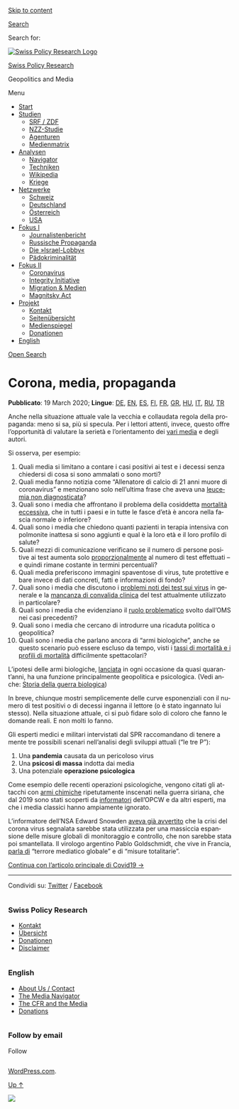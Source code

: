 [Skip to
content](#content)

[](https://swprs.org/)

<div class="cover">

</div>

[Search](#search-container)

<div id="search-container" class="header-search-block bg-graphite hidden">

<span class="screen-reader-text">Search for:</span>

</div>

<div class="header-inner section-inner">

[![Swiss Policy Research
Logo](https://swprs.files.wordpress.com/2020/05/swiss-policy-research-logo-300.png)](https://swprs.org/)

[Swiss Policy Research](https://swprs.org/)

Geopolitics and
    Media

</div>

<div class="navigation section no-padding bg-dark">

Menu

<div class="main-navigation">

  - <span id="menu-item-4374">[Start](https://swprs.org)</span>
  - <span id="menu-item-5941">[Studien](https://swprs.org/srf-propaganda-analyse/)</span>
      - <span id="menu-item-4361">[SRF /
        ZDF](https://swprs.org/srf-propaganda-analyse/)</span>
      - <span id="menu-item-4359">[NZZ-Studie](https://swprs.org/die-nzz-studie/)</span>
      - <span id="menu-item-4373">[Agenturen](https://swprs.org/der-propaganda-multiplikator/)</span>
      - <span id="menu-item-7978">[Medienmatrix](https://swprs.org/die-propaganda-matrix/)</span>
  - <span id="menu-item-9423">[Analysen](https://swprs.org/medien-navigator/)</span>
      - <span id="menu-item-9414">[Navigator](https://swprs.org/medien-navigator/)</span>
      - <span id="menu-item-8524">[Techniken](https://swprs.org/der-propaganda-schluessel/)</span>
      - <span id="menu-item-10908">[Wikipedia](https://swprs.org/propaganda-in-der-wikipedia/)</span>
      - <span id="menu-item-9920">[Kriege](https://swprs.org/logik-imperialer-kriege/)</span>
  - <span id="menu-item-4362">[Netzwerke](https://swprs.org/netzwerk-medien-schweiz/)</span>
      - <span id="menu-item-6283">[Schweiz](https://swprs.org/netzwerk-medien-schweiz/)</span>
      - <span id="menu-item-7215">[Deutschland](https://swprs.org/netzwerk-medien-deutschland/)</span>
      - <span id="menu-item-17401">[Österreich](https://swprs.org/medien-in-oesterreich/)</span>
      - <span id="menu-item-7216">[USA](https://swprs.org/das-american-empire-und-seine-medien/)</span>
  - <span id="menu-item-9228">[Fokus
    I](https://swprs.org/bericht-eines-journalisten/)</span>
      - <span id="menu-item-12119">[Journalistenbericht](https://swprs.org/bericht-eines-journalisten/)</span>
      - <span id="menu-item-12117">[Russische
        Propaganda](https://swprs.org/russische-propaganda/)</span>
      - <span id="menu-item-12118">[Die
        »Israel-Lobby«](https://swprs.org/die-israel-lobby-fakten-und-mythen/)</span>
      - <span id="menu-item-13505">[Pädokriminalität](https://swprs.org/geopolitik-und-paedokriminalitaet/)</span>
  - <span id="menu-item-17258">[Fokus
    II](https://swprs.org/migration-und-medien/)</span>
      - <span id="menu-item-32838">[Coronavirus](https://swprs.org/covid-19-hinweis-ii/)</span>
      - <span id="menu-item-12939">[Integrity
        Initiative](https://swprs.org/die-integrity-initiative/)</span>
      - <span id="menu-item-17290">[Migration &
        Medien](https://swprs.org/migration-und-medien/)</span>
      - <span id="menu-item-17291">[Magnitsky
        Act](https://swprs.org/der-fall-magnitsky/)</span>
  - <span id="menu-item-21964">[Projekt](https://swprs.org/kontakt/)</span>
      - <span id="menu-item-8525">[Kontakt](https://swprs.org/kontakt/)</span>
      - <span id="menu-item-10193">[Seitenübersicht](https://swprs.org/uebersicht/)</span>
      - <span id="menu-item-8637">[Medienspiegel](https://swprs.org/medienspiegel/)</span>
      - <span id="menu-item-33287">[Donationen](https://swprs.org/donationen/)</span>
  - <span id="menu-item-14415">[English](https://swprs.org/contact/)</span>

</div>

[Open Search](#)

</div>

<div class="wrapper section medium-padding">

<div class="section-inner clear" data-role="main">

<div id="content" class="content clear center">

# Corona, media, propaganda

<div class="post-content clear">

**Pubblicato**: 19 March 2020; **Lingue**:
[DE](https://swprs.org/corona-medien-propaganda/),
[EN](https://swprs.org/corona-media-propaganda/),
[ES](http://piensachile.com/2020/03/corona-medios-de-comunicacion-propaganda/),
[FI](https://swprs.org/koronasta-mediasta-ja-propagandasta/),
[FR](https://swprs.org/sur-le-coronavirus-les-medias-et-la-propagande/),
[GR](https://swprs.org/corona-media-propaganda-greek/),
[HU](https://swprs.org/korona-media-propaganda/),
[IT](https://swprs.org/corona-media-propaganda-it/),
[RU](https://swprs.org/%d0%be-%d0%ba%d0%be%d1%80%d0%be%d0%bd%d0%b0%d0%b2%d0%b8%d1%80%d1%83%d1%81%d0%b5-%d1%81%d0%bc%d0%b8-%d0%b8-%d0%bf%d1%80%d0%be%d0%bf%d0%b0%d0%b3%d0%b0%d0%bd%d0%b4%d0%b5/),
[TR](https://swprs.org/korona-medya-ve-propaganda-uezerine/)

<span lang="IT">Anche nella situazione attuale vale la vecchia e
collaudata regola della propaganda: meno si sa, più si specula. Per i
lettori attenti, invece, questo offre l’opportunità di valutare la
serietà e l’orientamento dei [vari
media](https://swprs.org/medien-navigator/) e degli autori.</span>

<span lang="IT">Si osserva, per esempio:</span>

1.  <span lang="IT">Quali media si limitano a contare i casi positivi ai
    test e i decessi senza chiedersi di cosa si sono ammalati o sono
    morti?</span>
2.  <span lang="IT">Quali media fanno notizia come “Allenatore di calcio
    di 21 anni muore di coronavirus” e menzionano solo nell’ultima frase
    che aveva una [leucemia non
    diagnosticata](https://www.msn.com/de-ch/news/other/spanischer-nachwuchs-trainer-stirbt-an-corona/ar-BB11gT64)?</span>
3.  <span lang="IT">Quali sono i media che affrontano il problema della
    cosiddetta [mortalità
    eccessiva](https://www.euromomo.eu/index.html), che in tutti i paesi
    e in tutte le fasce d’età è ancora nella fascia normale o
    inferiore?</span>
4.  <span lang="IT">Quali sono i media che chiedono quanti pazienti in
    terapia intensiva con polmonite inattesa si sono aggiunti e qual è
    la loro età e il loro profilo di salute?</span>
5.  <span lang="IT">Quali mezzi di comunicazione verificano se il numero
    di persone positive ai test aumenta solo
    [proporzionalmente](https://multipolar-magazin.de/artikel/coronavirus-irrefuhrung-fallzahlen)
    al numero di test effettuati – e quindi rimane costante in termini
    percentuali?</span>
6.  <span lang="IT">Quali media preferiscono immagini spaventose di
    virus, tute protettive e bare invece di dati concreti, fatti e
    informazioni di fondo?</span>
7.  <span lang="IT">Quali sono i media che discutono i [problemi noti
    dei test sui
    virus](https://www.ncbi.nlm.nih.gov/pmc/articles/PMC2095096/) in
    generale e la [mancanza di convalida
    clinica](https://www.creative-diagnostics.com/sars-cov-2-coronavirus-multiplex-rt-qpcr-kit-277854-457.htm)
    del test attualmente utilizzato in particolare?</span>
8.  <span lang="IT">Quali sono i media che evidenziano il [ruolo
    problematico](https://www.forbes.com/2010/02/05/world-health-organization-swine-flu-pandemic-opinions-contributors-michael-fumento.html#78102efc48e8)
    svolto dall’OMS nei casi precedenti?</span>
9.  <span lang="IT">Quali sono i media che cercano di introdurre una
    ricaduta politica o geopolitica?</span>
10. <span lang="IT">Quali sono i media che parlano ancora di “armi
    biologiche”, anche se questo scenario può essere escluso da tempo,
    visti i [tassi di mortalità e i profili di
    mortalità](https://www.statnews.com/2020/03/17/a-fiasco-in-the-making-as-the-coronavirus-pandemic-takes-hold-we-are-making-decisions-without-reliable-data/)
    difficilmente spettacolari?</span>

<span lang="IT">L’ipotesi delle armi biologiche,
[lanciata](https://www.wilsoncenter.org/blog-post/operation-denver-kgb-and-stasi-disinformation-regarding-aids)
in ogni occasione da quasi quarant’anni, ha una funzione principalmente
geopolitica e psicologica. (Vedi anche: [Storia della guerra
biologica](https://www.emedicinehealth.com/biological_warfare/article_em.htm))</span>

<span lang="IT">In breve, chiunque mostri semplicemente delle curve
esponenziali con il numero di test positivi o di decessi inganna il
lettore (o è stato ingannato lui stesso). Nella situazione attuale, ci
si può fidare solo di coloro che fanno le domande reali. E non molti lo
fanno.</span>

<span lang="IT">Gli esperti medici e militari intervistati dal SPR
raccomandano di tenere a mente tre possibili scenari nell’analisi degli
sviluppi attuali (“le tre P”):</span>

1.  <span lang="IT">Una **pandemia** causata da un pericoloso
    virus</span>
2.  <span lang="IT">Una **psicosi di massa** indotta dai media</span>
3.  <span lang="IT">Una potenziale **operazione psicologica**</span>

<span lang="IT">Come esempio delle recenti operazioni psicologiche,
vengono citati gli attacchi con [armi
chimiche](https://www.globalresearch.ca/the-bbc-saving-syrias-children-documentary-staged-events-fake-video-footage/5470158)
ripetutamente inscenati nella guerra siriana, che dal 2019 sono stati
scoperti da
[informatori](https://thegrayzone.com/2020/01/22/ian-henderson-opcw-whistleblower-un-no-chemical-attack-douma-syria/)
dell’OPCW e da altri esperti, ma che i media classici hanno ampiamente
ignorato.</span>

<span lang="IT">L’informatore dell’NSA Edward Snowden [aveva già
avvertito](https://www.futurezone.de/digital-life/article228779795/Gefaehrliche-weltweite-Entwicklung-Edward-Snowden-warnt-vor-Ueberwachung.html)
che la crisi del corona virus segnalata sarebbe stata utilizzata per una
massiccia espansione delle misure globali di monitoraggio e controllo,
che non sarebbe stata poi smantellata. Il virologo argentino Pablo
Goldschmidt, che vive in Francia, [parla
di](https://www.infobae.com/coronavirus/2020/03/28/para-un-prestigioso-cientifico-argentino-el-coronavirus-no-merece-que-el-planeta-este-en-un-estado-de-parate-total/)
“terrore mediatico globale” e di “misure totalitarie”.</span>

[Continua con l’articolo principale di Covid19
→](https://swprs.org/un-medico-svizzero-su-covid-19/)

-----

Condividi su:
[Twitter](https://twitter.com/intent/tweet?url=https://swprs.org/corona-media-propaganda-it/)
/
[Facebook](https://www.facebook.com/share.php?u=https://swprs.org/corona-media-propaganda-it/)

</div>

</div>

</div>

</div>

<div id="footer" class="footer bg-graphite">

<div class="section-inner row clear" data-role="complementary">

<div class="column column-1 one-third medium-padding">

<div class="widgets">

<div id="nav_menu-3" class="widget widget_nav_menu">

<div class="widget-content clear">

### Swiss Policy Research

<div class="menu-allgemein-container">

  - <span id="menu-item-251">[Kontakt](https://swprs.org/kontakt/)</span>
  - <span id="menu-item-33090">[Übersicht](https://swprs.org/uebersicht/)</span>
  - <span id="menu-item-33286">[Donationen](https://swprs.org/donationen/)</span>
  - <span id="menu-item-15372">[Disclaimer](https://swprs.org/disclaimer/)</span>

</div>

</div>

</div>

</div>

</div>

<div class="column column-2 one-third medium-padding">

<div class="widgets">

<div id="nav_menu-4" class="widget widget_nav_menu">

<div class="widget-content clear">

### English

<div class="menu-english-container">

  - <span id="menu-item-20017">[About Us /
    Contact](https://swprs.org/contact/)</span>
  - <span id="menu-item-20015">[The Media
    Navigator](https://swprs.org/media-navigator/)</span>
  - <span id="menu-item-20016">[The CFR and the
    Media](https://swprs.org/the-american-empire-and-its-media/)</span>
  - <span id="menu-item-33285">[Donations](https://swprs.org/donations/)</span>

</div>

</div>

</div>

</div>

</div>

<div class="column column-3 one-third medium-padding">

<div class="widgets">

<div id="blog_subscription-4" class="widget widget_blog_subscription jetpack_subscription_widget">

<div class="widget-content clear">

### Follow by email

Follow

</div>

</div>

</div>

</div>

</div>

</div>

<div class="credits section bg-dark small-padding">

<div class="credits-inner section-inner clear">

[WordPress.com](https://wordpress.com/?ref=footer_custom_com).

[Up ↑](# "To the top")

</div>

</div>

<div style="display:none">

</div>

![](https://pixel.wp.com/b.gif?v=noscript)
